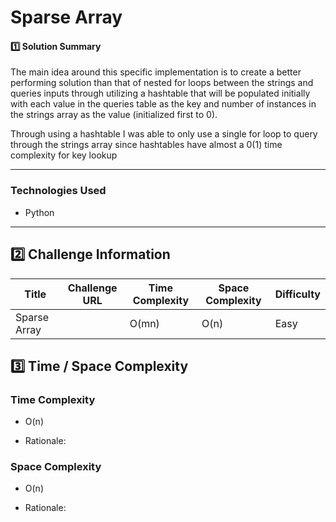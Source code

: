 # Sparse Array

#### 1️⃣ Solution Summary

The main idea around this specific implementation is to create a better performing solution than that of nested for loops between the strings and queries inputs through utilizing a hashtable that will be populated initially with each value in the queries table as the key and number of instances in the strings array as the value (initialized first to 0).

Through using a hashtable I was able to only use a single for loop to query through the strings array since hashtables have almost a 0(1) time complexity for key lookup

---

### Technologies Used

- Python

---

## 2️⃣ Challenge Information

| Title        | Challenge URL | Time Complexity | Space Complexity | Difficulty |
| ------------ | ------------- | --------------- | ---------------- | ---------- |
| Sparse Array |               | O(mn)           | O(n)             | Easy       |

## 3️⃣ Time / Space Complexity

### Time Complexity

- O(n)

- Rationale:

### Space Complexity

- O(n)

- Rationale:
